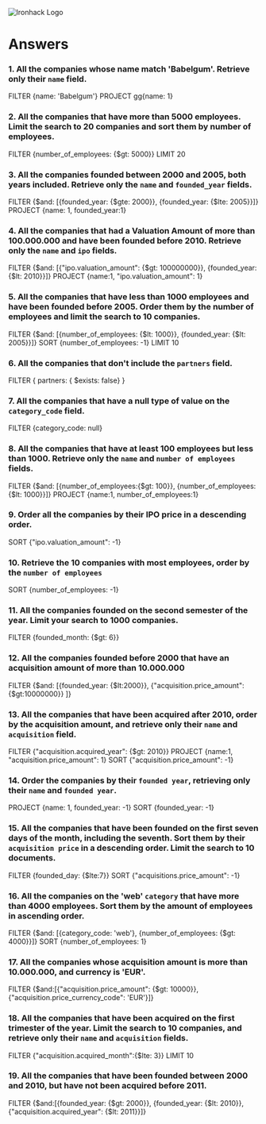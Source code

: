 ![Ironhack Logo](https://i.imgur.com/1QgrNNw.png)

# Answers

### 1. All the companies whose name match 'Babelgum'. Retrieve only their `name` field.

FILTER {name: 'Babelgum'}
PROJECT gg{name: 1}

### 2. All the companies that have more than 5000 employees. Limit the search to 20 companies and sort them by **number of employees**.

FILTER {number_of_employees: {$gt: 5000}}
LIMIT 20

### 3. All the companies founded between 2000 and 2005, both years included. Retrieve only the `name` and `founded_year` fields.

FILTER {$and: [{founded_year: {$gte: 2000}}, {founded_year: {$lte: 2005}}]}
PROJECT {name: 1, founded_year:1}

### 4. All the companies that had a Valuation Amount of more than 100.000.000 and have been founded before 2010. Retrieve only the `name` and `ipo` fields.

FILTER {$and: [{"ipo.valuation_amount": {$gt: 100000000}}, {founded_year: {$lt: 2010}}]}
PROJECT {name:1, "ipo.valuation_amount": 1}

### 5. All the companies that have less than 1000 employees and have been founded before 2005. Order them by the number of employees and limit the search to 10 companies.

FILTER {$and: [{number_of_employees: {$lt: 1000}}, {founded_year: {$lt: 2005}}]}
SORT {number_of_employees: -1}
LIMIT 10

### 6. All the companies that don't include the `partners` field.

FILTER  { partners: { $exists: false} }

### 7. All the companies that have a null type of value on the `category_code` field.

FILTER {category_code: null}

### 8. All the companies that have at least 100 employees but less than 1000. Retrieve only the `name` and `number of employees` fields.

FILTER {$and: [{number_of_employees:{$gt: 100}}, {number_of_employees:{$lt: 1000}}]}
PROJECT {name:1, number_of_employees:1}

### 9. Order all the companies by their IPO price in a descending order.

SORT {"ipo.valuation_amount": -1}

### 10. Retrieve the 10 companies with most employees, order by the `number of employees`

SORT {number_of_employees: -1}

### 11. All the companies founded on the second semester of the year. Limit your search to 1000 companies.

FILTER {founded_month: {$gt: 6}}

### 12. All the companies founded before 2000 that have an acquisition amount of more than 10.000.000

FILTER {$and: [{founded_year: {$lt:2000}}, {"acquisition.price_amount": {$gt:10000000}} ]}

### 13. All the companies that have been acquired after 2010, order by the acquisition amount, and retrieve only their `name` and `acquisition` field.

FILTER {"acquisition.acquired_year": {$gt: 2010}}
PROJECT {name:1, "acquisition.price_amount": 1}
SORT {"acquisition.price_amount": -1}

### 14. Order the companies by their `founded year`, retrieving only their `name` and `founded year`.

PROJECT {name: 1, founded_year: -1}
SORT {founded_year: -1}

### 15. All the companies that have been founded on the first seven days of the month, including the seventh. Sort them by their `acquisition price` in a descending order. Limit the search to 10 documents.

FILTER {founded_day: {$lte:7}}
SORT {"acquisitions.price_amount": -1}


### 16. All the companies on the 'web' `category` that have more than 4000 employees. Sort them by the amount of employees in ascending order.

FILTER {$and: [{category_code: 'web'}, {number_of_employees: {$gt: 4000}}]}
SORT {number_of_employees: 1}

### 17. All the companies whose acquisition amount is more than 10.000.000, and currency is 'EUR'.

FILTER {$and:[{"acquisition.price_amount": {$gt: 10000}}, {"acquisition.price_currency_code": 'EUR'}]}

### 18. All the companies that have been acquired on the first trimester of the year. Limit the search to 10 companies, and retrieve only their `name` and `acquisition` fields.

FILTER {"acquisition.acquired_month":{$lte: 3}}
LIMIT 10

### 19. All the companies that have been founded between 2000 and 2010, but have not been acquired before 2011.

FILTER {$and:[{founded_year: {$gt: 2000}}, {founded_year: {$lt: 2010}}, {"acquisition.acquired_year": {$lt: 2011}}]}
